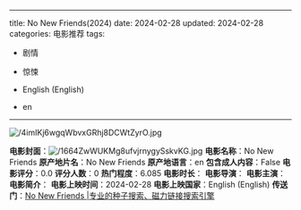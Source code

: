 
---
title: No New Friends(2024)
date: 2024-02-28
updated: 2024-02-28
categories: 电影推荐
tags:

- 剧情
- 惊悚

- English (English)
- en
---

<img src="https://image.tmdb.org/t/p/original/4imIKj6wgqWbvxGRhj8DCWtZyrO.jpg" alt="/4imIKj6wgqWbvxGRhj8DCWtZyrO.jpg" title="/4imIKj6wgqWbvxGRhj8DCWtZyrO.jpg">

**电影封面**：<img src="https://image.tmdb.org/t/p/w200/1664ZwWUKMg8ufvjrnygySskvKG.jpg" alt="/1664ZwWUKMg8ufvjrnygySskvKG.jpg" title="/1664ZwWUKMg8ufvjrnygySskvKG.jpg">
**电影名称**：No New Friends
**原产地片名**：No New Friends
**原产地语言**：en
**包含成人内容**：False
**电影评分**：0.0
**评分人数**：0
**热门程度**：6.085
**电影时长**：
**电影导演**：
**电影主演**：
**电影简介**：
**电影上映时间**：2024-02-28
**电影上映国家**：English (English)
**传送门**：[No New Friends |专业的种子搜索、磁力链接搜索引擎](https://movie.amd794.com:2083/?search=No%20New%20Friends&ordering=&mode=match_phrase&page_size=10&page=1)

